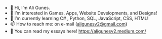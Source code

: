 - 👋 Hi, I’m Ali Gunes.
- 👀 I’m interested in Games, Apps, Website Developments, and Designs!
- 🌱 I’m currently learning C# , Python, SQL, JavaScript, CSS, HTML!
- 📫 How to reach me: on e-mail (aligunesv2@gmail.com)
- 👀 You can read my essays here! https://aligunesv2.medium.com/
